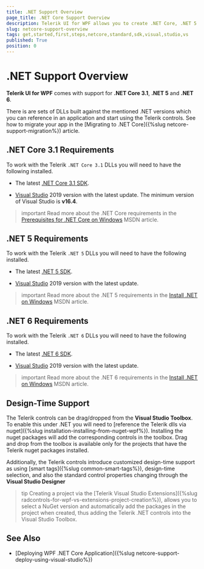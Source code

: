 ```yaml
---
title: .NET Support Overview 
page_title: .NET Core Support Overview 
description: Telerik UI for WPF allows you to create .NET Core, .NET 5 and dot NET 6 projects. 
slug: netcore-support-overview
tags: get,started,first,steps,netcore,standard,sdk,visual,studio,vs
published: True
position: 0
---
```


# .NET Support Overview 

__Telerik UI for WPF__ comes with support for __.NET Core 3.1__, __.NET 5__ and __.NET 6__. 

There is are sets of DLLs built against the mentioned .NET versions which you can reference in an application and start using the Telerik controls. See how to migrate your app in the [Migrating to .NET Core]({%slug netcore-support-migration%}) article.

## .NET Core 3.1 Requirements

To work with the Telerik `.NET Core 3.1` DLLs you will need to have the following installed.

* The latest [.NET Core 3.1 SDK](https://dotnet.microsoft.com/download/dotnet-core/3.1).

* [Visual Studio](https://visualstudio.microsoft.com/downloads/) 2019 version with the latest update. The minimum version of Visual Studio is __v16.4__. 

>important Read more about the .NET Core requirements in the [Prerequisites for .NET Core on Windows](https://docs.microsoft.com/en-us/dotnet/core/windows-prerequisites?tabs=netcore2x) MSDN article.

## .NET 5 Requirements

To work with the Telerik `.NET 5` DLLs you will need to have the following installed.

* The latest [.NET 5 SDK](https://dotnet.microsoft.com/download/dotnet/5.0).

* [Visual Studio](https://visualstudio.microsoft.com/downloads/) 2019 version with the latest update.

>important Read more about the .NET 5 requirements in the [Install .NET on Windows](https://docs.microsoft.com/en-us/dotnet/core/install/windows?tabs=net50#dependencies) MSDN article.

## .NET 6 Requirements

To work with the Telerik `.NET 6` DLLs you will need to have the following installed.

* The latest [.NET 6 SDK](https://dotnet.microsoft.com/download/dotnet/6.0).

* [Visual Studio](https://visualstudio.microsoft.com/downloads/) 2019 version with the latest update.

>important Read more about the .NET 6 requirements in the [Install .NET on Windows](https://docs.microsoft.com/en-us/dotnet/core/install/windows?tabs=net50#dependencies) MSDN article.

## Design-Time Support

The Telerik controls can be drag/dropped from the __Visual Studio Toolbox__. To enable this under .NET you will need to [reference the Telerik dlls via nuget]({%slug installation-installing-from-nuget-wpf%}). Installing the nuget packages will add the corresponding controls in the toolbox. Drag and drop from the toolbox is available only for the projects that have the Telerik nuget packages installed.

Additionally, the Telerik controls introduce customized design-time support as using [smart tags]({%slug common-smart-tags%}), design-time selection, and also the standard control properties changing through the __Visual Studio Designer__

>tip Creating a project via the [Telerik Visual Studio Extensions]({%slug radcontrols-for-wpf-vs-extensions-project-creation%}), allows you to select a NuGet version and automatically add the packages in the project when created, thus adding the Telerik .NET controls into the Visual Studio Toolbox.

## See Also  
* [Deploying WPF .NET Core Application]({%slug netcore-support-deploy-using-visual-studio%})
